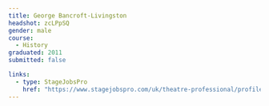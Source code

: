 ```yaml
---
title: George Bancroft-Livingston
headshot: zcLPpSQ
gender: male
course:
  - History
graduated: 2011
submitted: false

links:
  - type: StageJobsPro
    href: "https://www.stagejobspro.com/uk/theatre-professional/profile/george-bancroft-livingston"
---
```


